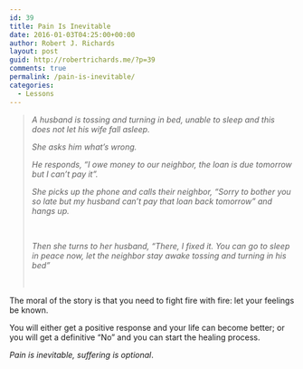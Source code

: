 ```yaml
---
id: 39
title: Pain Is Inevitable
date: 2016-01-03T04:25:00+00:00
author: Robert J. Richards
layout: post
guid: http://robertrichards.me/?p=39
comments: true
permalink: /pain-is-inevitable/
categories:
  - Lessons
---
```

> _A husband is tossing and turning in bed, unable to sleep and this does not let his wife fall asleep._
> 
> _She asks him what&#8217;s wrong._
> 
> _He responds, &#8220;I owe money to our neighbor, the loan is due tomorrow but I can&#8217;t pay it&#8221;._
> 
> _She picks up the phone and calls their neighbor, &#8220;Sorry to bother you so late but my husband can&#8217;t pay that loan back tomorrow&#8221; and hangs up._
> 
> &nbsp;
> 
> _Then she turns to her husband, &#8220;There, I fixed it. You can go to sleep in peace now, let the neighbor stay awake tossing and turning in his bed&#8221;_
> 
> &nbsp;

<!--more-->

The moral of the story is that you need to fight fire with fire: let your feelings be known.
  
You will either get a positive response and your life can become better; or you will get a definitive &#8220;No&#8221; and you can start the healing process.

_Pain is inevitable, suffering is optional_.